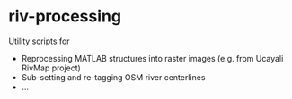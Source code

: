 # riv-processing
Utility scripts for 
- Reprocessing MATLAB structures into raster images (e.g. from Ucayali RivMap project)
- Sub-setting and re-tagging OSM river centerlines
- ...
